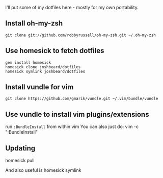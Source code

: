 I'll put some of my dotfiles here - mostly for my own portability.

## Install oh-my-zsh
    git clone git://github.com/robbyrussell/oh-my-zsh.git ~/.oh-my-zsh

## Use homesick to fetch dotfiles
    gem install homesick
    homesick clone joshbeard/dotfiles
    homesick symlink joshbeard/dotfiles

## Install vundle for vim
    git clone https://github.com/gmarik/vundle.git ~/.vim/bundle/vundle

## Use vundle to install vim plugins/extensions
run `:BundleInstall` from within vim
You can also just do:
    vim -c ":BundleInstall"

## Updating
   homesick pull

And also useful is
   homesick symlink
